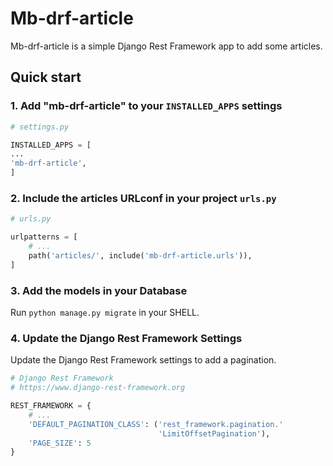 # Mb-drf-article

Mb-drf-article is a simple Django Rest Framework app to add some articles.

## Quick start

### 1. Add "mb-drf-article" to your `INSTALLED_APPS` settings

```python
# settings.py

INSTALLED_APPS = [
...
'mb-drf-article',
]
```

### 2. Include the articles URLconf in your project `urls.py`

```python
# urls.py

urlpatterns = [
    # ...
    path('articles/', include('mb-drf-article.urls')),
]
```

### 3. Add the models in your Database

Run `python manage.py migrate` in your SHELL.

### 4. Update the Django Rest Framework Settings

Update the Django Rest Framework settings to add a pagination.

```python
# Django Rest Framework
# https://www.django-rest-framework.org

REST_FRAMEWORK = {
    # ...
    'DEFAULT_PAGINATION_CLASS': ('rest_framework.pagination.'
                                 'LimitOffsetPagination'),
    'PAGE_SIZE': 5
}
```
